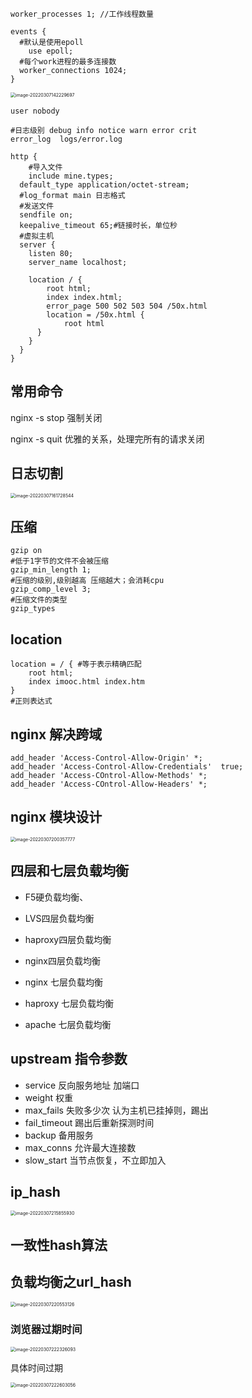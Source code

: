 ```nginx
worker_processes 1; //工作线程数量
```

```nginx
events {
  #默认是使用epoll
 	use epoll;
  #每个work进程的最多连接数
  worker_connections 1024;
}
```

<img src=".assets/image-20220307142229697.png" alt="image-20220307142229697" style="zoom:50%;" />

```nginx
user nobody
```

```nginx
#日志级别 debug info notice warn error crit
error_log  logs/error.log
```

```nginx
http {
	#导入文件
	include mine.types;
  default_type application/octet-stream;
  #log_format main 日志格式
  #发送文件
  sendfile on;
  keepalive_timeout 65;#链接时长，单位秒
  #虚拟主机
  server {
    listen 80;
    server_name localhost;
    
    location / {
      	root html;
      	index index.html;
      	error_page 500 502 503 504 /50x.html
        location = /50x.html {
        	root html
      }
    }
  }
}
```

## 常用命令

nginx -s stop 强制关闭

nginx -s quit 优雅的关系，处理完所有的请求关闭

## 日志切割

<img src=".assets/image-20220307161728544.png" alt="image-20220307161728544" style="zoom:50%;" />



## 压缩

```nginx
gzip on
#低于1字节的文件不会被压缩
gzip_min_length 1;
#压缩的级别,级别越高 压缩越大；会消耗cpu
gzip_comp_level 3;
#压缩文件的类型
gzip_types
```



## location

```nginx
location = / { #等于表示精确匹配
	root html;
	index imooc.html index.htm
}
#正则表达式
```



## nginx 解决跨域

```nginx
add_header 'Access-Control-Allow-Origin' *;
add_header 'Access-Control-Allow-Credentials'  true;
add_header 'Access-COntrol-Allow-Methods' *;
add_header 'Access-COntrol-Allow-Headers' *;
```



## nginx 模块设计

<img src=".assets/image-20220307200357777.png" alt="image-20220307200357777" style="zoom:50%;" />



## 四层和七层负载均衡 

+ F5硬负载均衡、
+ LVS四层负载均衡
+ haproxy四层负载均衡
+ nginx四层负载均衡



+ nginx 七层负载均衡
+ haproxy 七层负载均衡
+ apache 七层负载均衡



## upstream 指令参数

+ service 反向服务地址 加端口
+ weight 权重
+ max_fails 失败多少次 认为主机已挂掉则，踢出
+ fail_timeout 踢出后重新探测时间
+ backup 备用服务
+ max_conns 允许最大连接数
+ slow_start 当节点恢复，不立即加入
  

## ip_hash

<img src=".assets/image-20220307215855930.png" alt="image-20220307215855930" style="zoom:50%;" /> 

## 一致性hash算法





## 负载均衡之url_hash

<img src=".assets/image-20220307220553126.png" alt="image-20220307220553126" style="zoom:50%;" />



### 浏览器过期时间

<img src=".assets/image-20220307222326093.png" alt="image-20220307222326093" style="zoom:50%;" /> 

具体时间过期

<img src=".assets/image-20220307222603056.png" alt="image-20220307222603056" style="zoom:50%;" /> 



